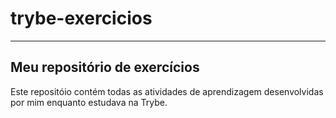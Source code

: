 # trybe-exercicios

---

## Meu repositório de exercícios

Este repositóio contém todas as atividades de aprendizagem desenvolvidas por mim enquanto estudava na Trybe.
